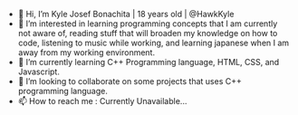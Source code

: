 - 👋 Hi, I’m Kyle Josef Bonachita | 18 years old | @HawkKyle
- 👀 I’m interested in learning programming concepts that I am currently not aware of, reading stuff that will broaden my knowledge on how to code, listening to music while working, and learning japanese when I am away from my working environment.
- 🌱 I’m currently learning C++ Programming language, HTML, CSS, and Javascript.
- 💞️ I’m looking to collaborate on some projects that uses C++ programming language.
- 📫 How to reach me : Currently Unavailable...

<!---
HawkKyle/HawkKyle is a ✨ special ✨ repository because its `README.md` (this file) appears on your GitHub profile.
You can click the Preview link to take a look at your changes.
--->
